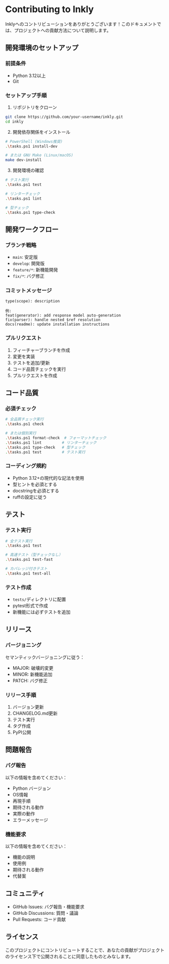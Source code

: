 # Contributing to Inkly

Inklyへのコントリビューションをありがとうございます！このドキュメントでは、プロジェクトへの貢献方法について説明します。

## 開発環境のセットアップ

### 前提条件
- Python 3.12以上
- Git

### セットアップ手順

1. リポジトリをクローン
```bash
git clone https://github.com/your-username/inkly.git
cd inkly
```

2. 開発依存関係をインストール
```bash
# PowerShell (Windows推奨)
.\tasks.ps1 install-dev

# または GNU Make (Linux/macOS)
make dev-install
```

3. 開発環境の確認
```bash
# テスト実行
.\tasks.ps1 test

# リンターチェック
.\tasks.ps1 lint

# 型チェック
.\tasks.ps1 type-check
```

## 開発ワークフロー

### ブランチ戦略
- `main`: 安定版
- `develop`: 開発版
- `feature/*`: 新機能開発
- `fix/*`: バグ修正

### コミットメッセージ
```
type(scope): description

例:
feat(generator): add response model auto-generation
fix(parser): handle nested $ref resolution
docs(readme): update installation instructions
```

### プルリクエスト
1. フィーチャーブランチを作成
2. 変更を実装
3. テストを追加/更新
4. コード品質チェックを実行
5. プルリクエストを作成

## コード品質

### 必須チェック
```bash
# 全品質チェック実行
.\tasks.ps1 check

# または個別実行
.\tasks.ps1 format-check  # フォーマットチェック
.\tasks.ps1 lint         # リンターチェック
.\tasks.ps1 type-check   # 型チェック
.\tasks.ps1 test         # テスト実行
```

### コーディング規約
- Python 3.12+の現代的な記法を使用
- 型ヒントを必須とする
- docstringを必須とする
- ruffの設定に従う

## テスト

### テスト実行
```bash
# 全テスト実行
.\tasks.ps1 test

# 高速テスト（型チェックなし）
.\tasks.ps1 test-fast

# カバレッジ付きテスト
.\tasks.ps1 test-all
```

### テスト作成
- `tests/`ディレクトリに配置
- pytest形式で作成
- 新機能には必ずテストを追加

## リリース

### バージョニング
セマンティックバージョニングに従う：
- MAJOR: 破壊的変更
- MINOR: 新機能追加
- PATCH: バグ修正

### リリース手順
1. バージョン更新
2. CHANGELOG.md更新
3. テスト実行
4. タグ作成
5. PyPI公開

## 問題報告

### バグ報告
以下の情報を含めてください：
- Python バージョン
- OS情報
- 再現手順
- 期待される動作
- 実際の動作
- エラーメッセージ

### 機能要求
以下の情報を含めてください：
- 機能の説明
- 使用例
- 期待される動作
- 代替案

## コミュニティ

- GitHub Issues: バグ報告・機能要求
- GitHub Discussions: 質問・議論
- Pull Requests: コード貢献

## ライセンス

このプロジェクトにコントリビュートすることで、あなたの貢献がプロジェクトのライセンス下で公開されることに同意したものとみなします。 
